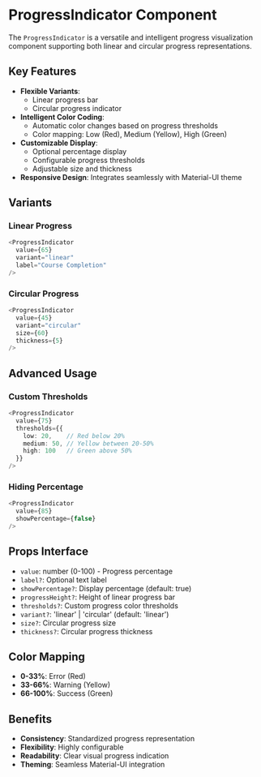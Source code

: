 # ProgressIndicator Component

The `ProgressIndicator` is a versatile and intelligent progress visualization component supporting both linear and circular progress representations.

## Key Features

- **Flexible Variants**:
  - Linear progress bar
  - Circular progress indicator
- **Intelligent Color Coding**:
  - Automatic color changes based on progress thresholds
  - Color mapping: Low (Red), Medium (Yellow), High (Green)
- **Customizable Display**:
  - Optional percentage display
  - Configurable progress thresholds
  - Adjustable size and thickness
- **Responsive Design**: Integrates seamlessly with Material-UI theme

## Variants

### Linear Progress

```typescript
<ProgressIndicator
  value={65}
  variant="linear"
  label="Course Completion"
/>
```

### Circular Progress

```typescript
<ProgressIndicator
  value={45}
  variant="circular"
  size={60}
  thickness={5}
/>
```

## Advanced Usage

### Custom Thresholds

```typescript
<ProgressIndicator
  value={75}
  thresholds={{
    low: 20,    // Red below 20%
    medium: 50, // Yellow between 20-50%
    high: 100   // Green above 50%
  }}
/>
```

### Hiding Percentage

```typescript
<ProgressIndicator
  value={85}
  showPercentage={false}
/>
```

## Props Interface

- `value`: number (0-100) - Progress percentage
- `label?`: Optional text label
- `showPercentage?`: Display percentage (default: true)
- `progressHeight?`: Height of linear progress bar
- `thresholds?`: Custom progress color thresholds
- `variant?`: 'linear' | 'circular' (default: 'linear')
- `size?`: Circular progress size
- `thickness?`: Circular progress thickness

## Color Mapping

- **0-33%**: Error (Red)
- **33-66%**: Warning (Yellow)
- **66-100%**: Success (Green)

## Benefits

- **Consistency**: Standardized progress representation
- **Flexibility**: Highly configurable
- **Readability**: Clear visual progress indication
- **Theming**: Seamless Material-UI integration
